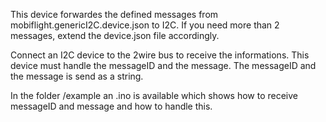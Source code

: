 This device forwardes the defined messages from mobiflight.genericI2C.device.json to I2C.
If you need more than 2 messages, extend the device.json file accordingly.

Connect an I2C device to the 2wire bus to receive the informations. This device must handle the messageID and the message.
The messageID and the message is send as a string.

In the folder /example an .ino is available which shows how to receive messageID and message and how to handle this.
